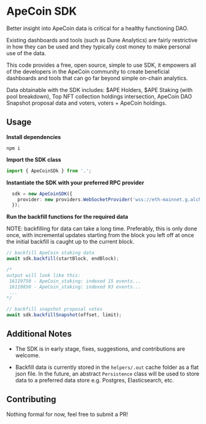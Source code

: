 # ApeCoin SDK

Better insight into ApeCoin data is critical for a healthy functioning DAO. 

Existing dashboards and tools (such as Dune Analytics) are fairly restrictive in how they can be used and they typically cost money to make personal use of the data.

This code provides a free, open source, simple to use SDK, it empowers all of the developers in the ApeCoin community to create beneficial dashboards and tools that can go far beyond simple on-chain analytics.

Data obtainable with the SDK includes: $APE Holders, $APE Staking (with pool breakdown), Top NFT collection holdings intersection, ApeCoin DAO Snapshot proposal data and voters, voters + ApeCoin holdings.

## Usage

**Install dependencies**

`npm i`

**Import the SDK class**

```typescript
import { ApeCoinSDk } from '.';
```

**Instantiate the SDK with your preferred RPC provider**

```typescript
  sdk = new ApeCoinSDK({
    provider: new providers.WebSocketProvider('wss://eth-mainnet.g.alchemy.com/v2/{your-api-key}')
  });
```

**Run the backfill functions for the required data**

NOTE: backfilling for data can take a long time. Preferably, this is only done once, with incremental updates starting from the block you left off at once the initial backfill is caught up to the current block.

```typescript
// backfill ApeCoin staking data
await sdk.backfill(startBlock, endBlock);

/*
output will look like this:
 16119750 - ApeCoin_staking: indexed 15 events...
 16119850 - ApeCoin_staking: indexed 93 events...
 ...
*/

// backfill snapshot proposal votes
await sdk.backfillSnapshot(offset, limit);

```

## Additional Notes

* The SDK is in early stage, fixes, suggestions, and contributions are welcome.

* Backfill data is currently stored in the `helpers/.out` cache folder as a flat json file. In the future, an abstract `Persistence` class will be used to store data to a preferred data store e.g. Postgres, Elasticsearch, etc.

## Contributing

Nothing formal for now, feel free to submit a PR!